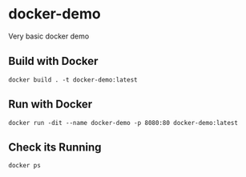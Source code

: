# docker-demo
Very basic docker demo

## Build with Docker

`docker build . -t docker-demo:latest`

## Run with Docker

`docker run -dit --name docker-demo -p 8080:80 docker-demo:latest`

## Check its Running

`docker ps`